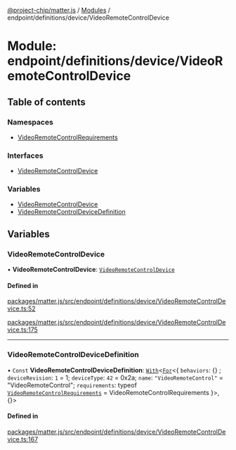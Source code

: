 [@project-chip/matter.js](../README.md) / [Modules](../modules.md) / endpoint/definitions/device/VideoRemoteControlDevice

# Module: endpoint/definitions/device/VideoRemoteControlDevice

## Table of contents

### Namespaces

- [VideoRemoteControlRequirements](endpoint_definitions_device_VideoRemoteControlDevice.VideoRemoteControlRequirements.md)

### Interfaces

- [VideoRemoteControlDevice](../interfaces/endpoint_definitions_device_VideoRemoteControlDevice.VideoRemoteControlDevice.md)

### Variables

- [VideoRemoteControlDevice](endpoint_definitions_device_VideoRemoteControlDevice.md#videoremotecontroldevice)
- [VideoRemoteControlDeviceDefinition](endpoint_definitions_device_VideoRemoteControlDevice.md#videoremotecontroldevicedefinition)

## Variables

### VideoRemoteControlDevice

• **VideoRemoteControlDevice**: [`VideoRemoteControlDevice`](../interfaces/endpoint_definitions_device_VideoRemoteControlDevice.VideoRemoteControlDevice.md)

#### Defined in

[packages/matter.js/src/endpoint/definitions/device/VideoRemoteControlDevice.ts:52](https://github.com/project-chip/matter.js/blob/904d0c9b952b91f28a21803759c5e5c66ee4d272/packages/matter.js/src/endpoint/definitions/device/VideoRemoteControlDevice.ts#L52)

[packages/matter.js/src/endpoint/definitions/device/VideoRemoteControlDevice.ts:175](https://github.com/project-chip/matter.js/blob/904d0c9b952b91f28a21803759c5e5c66ee4d272/packages/matter.js/src/endpoint/definitions/device/VideoRemoteControlDevice.ts#L175)

___

### VideoRemoteControlDeviceDefinition

• `Const` **VideoRemoteControlDeviceDefinition**: [`With`](node_export._internal_.md#with)\<[`For`](behavior_cluster_export._internal_.EndpointType.md#for)\<\{ `behaviors`: {} ; `deviceRevision`: ``1`` = 1; `deviceType`: ``42`` = 0x2a; `name`: ``"VideoRemoteControl"`` = "VideoRemoteControl"; `requirements`: typeof [`VideoRemoteControlRequirements`](endpoint_definitions_device_VideoRemoteControlDevice.VideoRemoteControlRequirements.md) = VideoRemoteControlRequirements }\>, {}\>

#### Defined in

[packages/matter.js/src/endpoint/definitions/device/VideoRemoteControlDevice.ts:167](https://github.com/project-chip/matter.js/blob/904d0c9b952b91f28a21803759c5e5c66ee4d272/packages/matter.js/src/endpoint/definitions/device/VideoRemoteControlDevice.ts#L167)
